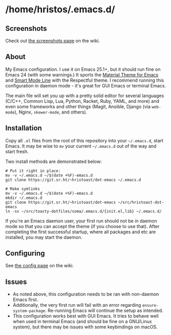 # /home/hristos/.emacs.d/

## Screenshots

Check out [the screenshots page](https://man.sr.ht/%7Ehristoast/dot-emacs/screenshots.md) on the wiki.

## About

My Emacs configuration.  I use it on Emacs 25.1+, but it should run fine on Emacs 24 (with some warnings.)  It sports the [Material Theme for Emacs](https://github.com/cpaulik/emacs-material-theme) and [Smart Mode Line](https://github.com/Malabarba/smart-mode-line) with the Respectful theme.  I recommend running this configuration in daemon mode - it's great for GUI Emacs or terminal Emacs.

The main file will set you up with a pretty solid editor for several languages (C/C++, Common Lisp, Lua, Python, Racket, Ruby, YAML, and more) and even some frameworks and other things (Magit, Ansible, Django (via `web-mode`), Nginx, `skewer-mode`,  and others).

## Installation

Copy all `.el` files from the root of this repository into your `~/.emacs.d`, start Emacs.  It may be wise to `mv` your current `~/.emacs.d` out of the way and start fresh.

Two install methods are demonstrated below:

```
# Put it right in place:
mv -v ~/.emacs.d ~/$(date +%F)-emacs.d
git clone https://git.sr.ht/~hristoast/dot-emacs ~/.emacs.d

# Make symlinks
mv -v ~/.emacs.d ~/$(date +%F)-emacs.d
mkdir ~/.emacs.d
git clone https://git.sr.ht/~hristoast/dot-emacs ~/src/hristoast-dot-emacs
ln -sv ~/src/toasty-dotfiles/soma/.emacs.d/{init.el,lib} ~/.emacs.d/
```

If you're an Emacs daemon user, your first run should not be in daemon mode so that you can accept the theme (if you choose to use that).  After completing the first successful startup, where all packages and etc are installed, you may start the daemon.

## Configuring

See [the config page](https://man.sr.ht/%7Ehristoast/dot-emacs/config.md) on the wiki.

## Issues

* As noted above, this configuration needs to be ran with non-daemon Emacs first.
* Additionally, the very first run will fail with an error regarding `ensure-system-package`.  Re-running Emacs will continue the setup as intended.
* This configuration works best with GUI Emacs.  It tries to behave well when used in terminal Emacs (and should be fine on a GNU/Linux system), but there may be issues with some keybindings on macOS.
